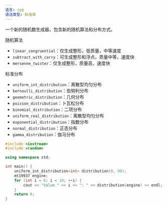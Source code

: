```yaml
---
语言: cpp
语法类型: 标准库
---
```

一个新的随机数生成器，包含新的随机算法和分布方式。

随机算法
* `linear_congruential`：仅生成整形，低质量，中等速度
* `subtract_with_carry`：可生成整形和浮点，质量中等，速度快
* `mersenne_twister`：仅生成整形，质量高，速度快

标准分布
* `uniform_int_distribution`：离散型均匀分布
* `bernoulli_distribution`：伯努利分布
* `geometric_distribution`：几何分布
* `poisson_distribution`：卜瓦松分布
* `binomial_distribution`：二项分布
* `uniform_real_distribution`：离散型均匀分布
* `exponential_distribution`：指数分布
* `normal_distribution`：正态分布
* `gamma_distribution`：伽马分布

```cpp
#include <iostream>
#include <random>

using namespace std;

int main() {
    uniform_int_distribution<int> distribution(0, 90);
    mt19937 engine;
    for (int i = 0; i < 10; ++i) {
        cout << "Value " << i << ": " << distribution(engine) << endl;
    }
    return 0;
}
```
